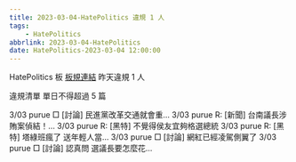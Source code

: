 ```yaml
---
title: 2023-03-04-HatePolitics 違規 1 人
tags:
    - HatePolitics
abbrlink: 2023-03-04-HatePolitics
date: HatePolitics-2023-03-04 12:00:00
---
```

HatePolitics 板 [板規連結](https://www.ptt.cc/bbs/HatePolitics/M.1617115262.A.D60.html)
昨天違規 1 人
<!-- more -->

違規清單
單日不得超過 5 篇

3/03 purue □ [討論] 民進黨改革交通就會重…
3/03 purue R: [新聞] 台南議長涉賄案偵結！…
3/03 purue R: [黑特] 不覺得侯友宜夠格選總統
3/03 purue R: [黑特] 塔綠班瘋了 送年輕人當…
3/03 purue □ [討論] 網紅已經凌駕側翼了
3/03 purue □ [討論] 認真問 選議長要怎麼花…